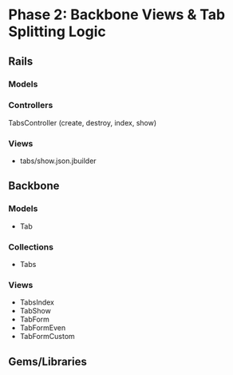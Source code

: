 # Phase 2: Backbone Views & Tab Splitting Logic

## Rails
### Models

### Controllers
TabsController (create, destroy, index, show)

### Views
* tabs/show.json.jbuilder

## Backbone
### Models
* Tab

### Collections
* Tabs

### Views
* TabsIndex
* TabShow
* TabForm
* TabFormEven
* TabFormCustom

## Gems/Libraries
